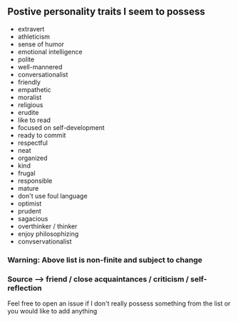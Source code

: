 ## Postive personality traits I seem to possess

- extravert  
- athleticism 
- sense of humor
- emotional intelligence 
- polite
- well-mannered
- conversationalist
- friendly
- empathetic
- moralist
- religious
- erudite
- like to read
- focused on self-development 
- ready to commit
- respectful 
- neat
- organized
- kind
- frugal
- responsible
- mature
- don't use foul language
- optimist 
- prudent 
- sagacious 
- overthinker / thinker 
- enjoy philosophizing
- convservationalist 


<h3>Warning: Above list is non-finite and subject to change</h3>
<h3>Source --> friend / close acquaintances / criticism / self-reflection</h3>
<p>Feel free to open an issue if I don't really possess something from the list or you would like to add anything</p>
